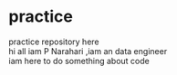 # practice
practice repository here
<br>
hi all iam P Narahari ,iam an data engineer
<br>
iam here to do something about code 
